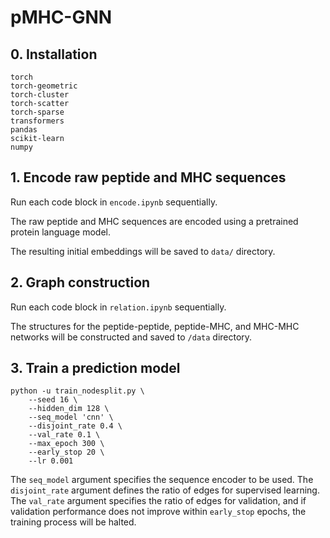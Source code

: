 # pMHC-GNN

## 0. Installation
```
torch
torch-geometric
torch-cluster
torch-scatter
torch-sparse
transformers
pandas
scikit-learn
numpy
```

## 1. Encode raw peptide and MHC sequences
Run each code block in `encode.ipynb` sequentially.

The raw peptide and MHC sequences are encoded using a pretrained protein language model. 

The resulting initial embeddings will be saved to `data/` directory.

## 2. Graph construction
Run each code block in `relation.ipynb` sequentially.

The structures for the peptide-peptide, peptide-MHC, and MHC-MHC networks will be constructed and saved to `/data` directory.

## 3. Train a prediction model
```
python -u train_nodesplit.py \
    --seed 16 \
    --hidden_dim 128 \
    --seq_model 'cnn' \
    --disjoint_rate 0.4 \
    --val_rate 0.1 \
    --max_epoch 300 \
    --early_stop 20 \
    --lr 0.001
```
The `seq_model` argument specifies the sequence encoder to be used. The `disjoint_rate` argument defines the ratio of edges for supervised learning.
The `val_rate` argument specifies the ratio of edges for validation, and if validation performance does not improve within `early_stop` epochs, the training process will be halted. 
